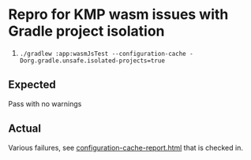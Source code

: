 # Repro for KMP wasm issues with Gradle project isolation

1. `./gradlew :app:wasmJsTest --configuration-cache -Dorg.gradle.unsafe.isolated-projects=true`

## Expected
Pass with no warnings

## Actual
Various failures, see [configuration-cache-report.html](.configuration-cache-report.html) that is checked in.